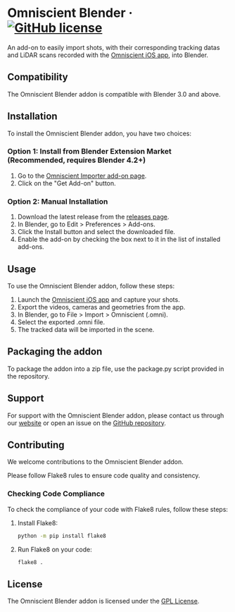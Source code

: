 # Omniscient Blender &middot; [![GitHub license](https://img.shields.io/badge/license-GPL-blue.svg)](LICENSE)

An add-on to easily import shots, with their corresponding tracking datas and LiDAR scans recorded with the [Omniscient iOS app](https://omniscient-app.com/), into Blender.

## Compatibility

The Omniscient Blender addon is compatible with Blender 3.0 and above.

## Installation

To install the Omniscient Blender addon, you have two choices:

### Option 1: Install from Blender Extension Market (Recommended, requires Blender 4.2+)

1. Go to the [Omniscient Importer add-on page](https://extensions.blender.org/add-ons/omniscient/).
2. Click on the "Get Add-on" button.

### Option 2: Manual Installation

1. Download the latest release from the [releases page](https://github.com/Stellaxis/omniscient-blender/releases).
2. In Blender, go to Edit > Preferences > Add-ons.
3. Click the Install button and select the downloaded file.
4. Enable the add-on by checking the box next to it in the list of installed add-ons.

## Usage

To use the Omniscient Blender addon, follow these steps:

1. Launch the [Omniscient iOS app](https://omniscient-app.com/) and capture your shots.
2. Export the videos, cameras and geometries from the app.
3. In Blender, go to File > Import > Omniscient (.omni).
4. Select the exported .omni file.
5. The tracked data will be imported in the scene.

## Packaging the addon

To package the addon into a zip file, use the package.py script provided in the repository.

## Support

For support with the Omniscient Blender addon, please contact us through our [website](https://omniscient-app.com/) or open an issue on the [GitHub repository](https://github.com/Stellaxis/omniscient-blender/issues).

## Contributing

We welcome contributions to the Omniscient Blender addon.

Please follow Flake8 rules to ensure code quality and consistency.

### Checking Code Compliance

To check the compliance of your code with Flake8 rules, follow these steps:

1. Install Flake8:

    ```bash
    python -m pip install flake8
    ```

2. Run Flake8 on your code:

    ```bash
    flake8 .
    ```

## License

The Omniscient Blender addon is licensed under the [GPL License](LICENSE).
